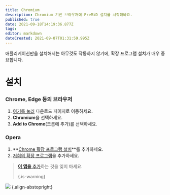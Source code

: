 ```yaml
---
title: Chromium
description: Chromium 기반 브라우저에 PreMiD 설치를 시작해봐요.
published: true
date: 2021-09-18T14:19:36.877Z
tags: 
editor: markdown
dateCreated: 2021-09-07T01:31:59.995Z
---
```


애플리케이션만을 설치해서는 아무것도 작동하지 않기에, 확장 프로그램 설치가 매우 중요합니다.

# 설치
### Chrome, Edge 등의 브라우저
1. [여기를 눌러](https://premid.app/downloads) 다운로드 페이지로 이동하세요.
2. **Chromium**을 선택하세요.
3. **Add to Chrome**(크롬에 추가)를 선택하세요.

### Opera
1. **[Chrome 확장 프로그램 설치](https://addons.opera.com/en/extensions/details/install-chrome-extensions/)**를 추가하세요.
2. [저희의 확장 프로그램](https://premid.app/downloads)을 추가하세요.

> [**이 앱을** 추가](/install)하는 것을 잊지 마세요. 
> 
> {.is-warning}

![](https://img.icons8.com/color/2x/chrome.png) {.align-abstopright}